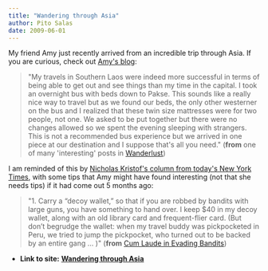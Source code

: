 ```yaml
---
title: "Wandering through Asia"
author: Pito Salas
date: 2009-06-01
---
```


My friend Amy just recently arrived from an incredible trip through Asia. If
you are curious, check out [Amy's
blog](<http://asquires.blogspot.com/2009_01_01_archive.html>):

> "My travels in Southern Laos were indeed more successful in terms of being
> able to get out and see things than my time in the capital. I took an
> overnight bus with beds down to Pakse. This sounds like a really nice way to
> travel but as we found our beds, the only other westerner on the bus and I
> realized that these twin size mattresses were for two people, not one. We
> asked to be put together but there were no changes allowed so we spent the
> evening sleeping with strangers. This is not a recommended bus experience
> but we arrived in one piece at our destination and I suppose that's all you
> need." (**from** one of many 'interesting' posts in
> [Wanderlust](<http://asquires.blogspot.com/2009_01_01_archive.html>))

I am reminded of this by [Nicholas Kristof's column from today's New York
Times](<http://www.nytimes.com/2009/05/31/opinion/31kristof.html?_r=1&ref=opinion>),
with some tips that Amy might have found interesting (not that she needs tips)
if it had come out 5 months ago:

> "1\. Carry a “decoy wallet,” so that if you are robbed by bandits with large
> guns, you have something to hand over. I keep $40 in my decoy wallet, along
> with an old library card and frequent-flier card. (But don’t begrudge the
> wallet: when my travel buddy was pickpocketed in Peru, we tried to jump the
> pickpocket, who turned out to be backed by an entire gang … )" (**from**
> [Cum Laude in Evading
> Bandits](<http://www.nytimes.com/2009/05/31/opinion/31kristof.html?_r=1&ref=opinion>))


* **Link to site:** **[Wandering through Asia](None)**
